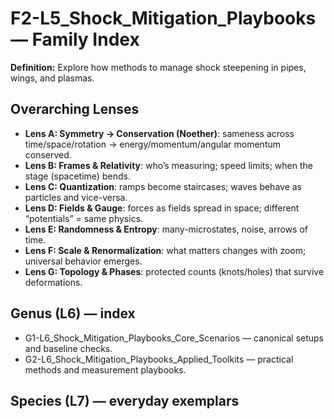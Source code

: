 # F2-L5_Shock_Mitigation_Playbooks — Family Index
**Definition:** Explore how methods to manage shock steepening in pipes, wings, and plasmas.

## Overarching Lenses

- **Lens A: Symmetry -> Conservation (Noether)**: sameness across time/space/rotation → energy/momentum/angular momentum conserved.
- **Lens B: Frames & Relativity**: who’s measuring; speed limits; when the stage (spacetime) bends.
- **Lens C: Quantization**: ramps become staircases; waves behave as particles and vice-versa.
- **Lens D: Fields & Gauge**: forces as fields spread in space; different “potentials” = same physics.
- **Lens E: Randomness & Entropy**: many-microstates, noise, arrows of time.
- **Lens F: Scale & Renormalization**: what matters changes with zoom; universal behavior emerges.
- **Lens G: Topology & Phases**: protected counts (knots/holes) that survive deformations.

## Genus (L6) — index
- G1-L6_Shock_Mitigation_Playbooks_Core_Scenarios — canonical setups and baseline checks.
- G2-L6_Shock_Mitigation_Playbooks_Applied_Toolkits — practical methods and measurement playbooks.

## Species (L7) — everyday exemplars
